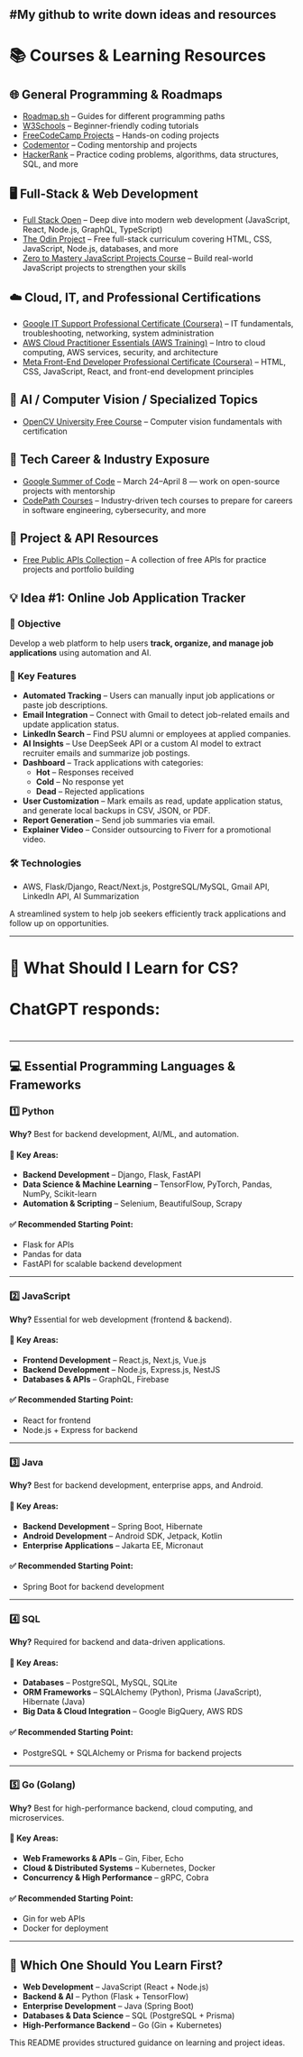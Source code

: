 #My github to write down ideas and resources
---
# 📚 Courses & Learning Resources  


## 🌐 General Programming & Roadmaps
- [Roadmap.sh](https://roadmap.sh/) – Guides for different programming paths
- [W3Schools](https://www.w3schools.com/) – Beginner-friendly coding tutorials
- [FreeCodeCamp Projects](https://www.freecodecamp.org/learn/2022/responsive-web-design/#learn-html-by-building-a-cat-photo-app) – Hands-on coding projects
- [Codementor](https://www.codementor.io/projects) – Coding mentorship and projects
- [HackerRank](https://www.hackerrank.com/) – Practice coding problems, algorithms, data structures, SQL, and more

## 🖥️ Full-Stack & Web Development
- [Full Stack Open](https://fullstackopen.com/en/) – Deep dive into modern web development (JavaScript, React, Node.js, GraphQL, TypeScript)
- [The Odin Project](https://www.theodinproject.com/) – Free full-stack curriculum covering HTML, CSS, JavaScript, Node.js, databases, and more
- [Zero to Mastery JavaScript Projects Course](https://zerotomastery.io/courses/javascript-projects/) – Build real-world JavaScript projects to strengthen your skills

## ☁️ Cloud, IT, and Professional Certifications
- [Google IT Support Professional Certificate (Coursera)](https://www.coursera.org/professional-certificates/google-it-support) – IT fundamentals, troubleshooting, networking, system administration
- [AWS Cloud Practitioner Essentials (AWS Training)](https://www.aws.training/) – Intro to cloud computing, AWS services, security, and architecture
- [Meta Front-End Developer Professional Certificate (Coursera)](https://www.coursera.org/professional-certificates/meta-front-end-developer) – HTML, CSS, JavaScript, React, and front-end development principles

## 🤖 AI / Computer Vision / Specialized Topics
- [OpenCV University Free Course](https://opencv.org/university/free-opencv-course/) – Computer vision fundamentals with certification

## 🚀 Tech Career & Industry Exposure
- [Google Summer of Code](https://summerofcode.withgoogle.com/) – March 24–April 8 — work on open-source projects with mentorship
- [CodePath Courses](https://www.codepath.org/courses) – Industry-driven tech courses to prepare for careers in software engineering, cybersecurity, and more

## 🔗 Project & API Resources
- [Free Public APIs Collection](https://free-apis.github.io/#/) – A collection of free APIs for practice projects and portfolio building


## 💡 Idea #1: Online Job Application Tracker

### 📌 Objective  
Develop a web platform to help users **track, organize, and manage job applications** using automation and AI.

### 🔹 Key Features  
- **Automated Tracking** – Users can manually input job applications or paste job descriptions.  
- **Email Integration** – Connect with Gmail to detect job-related emails and update application status.  
- **LinkedIn Search** – Find PSU alumni or employees at applied companies.  
- **AI Insights** – Use DeepSeek API or a custom AI model to extract recruiter emails and summarize job postings.  
- **Dashboard** – Track applications with categories:  
  - **Hot** – Responses received  
  - **Cold** – No response yet  
  - **Dead** – Rejected applications  
- **User Customization** – Mark emails as read, update application status, and generate local backups in CSV, JSON, or PDF.  
- **Report Generation** – Send job summaries via email.  
- **Explainer Video** – Consider outsourcing to Fiverr for a promotional video.  

### 🛠 Technologies  
- AWS, Flask/Django, React/Next.js, PostgreSQL/MySQL, Gmail API, LinkedIn API, AI Summarization  

A streamlined system to help job seekers efficiently track applications and follow up on opportunities.

---

# 🔧 What Should I Learn for CS?
#
# ChatGPT responds:
#

---
## 💻 Essential Programming Languages & Frameworks

### 1️⃣ Python  
**Why?** Best for backend development, AI/ML, and automation.

#### 🔹 Key Areas:  
- **Backend Development** – Django, Flask, FastAPI  
- **Data Science & Machine Learning** – TensorFlow, PyTorch, Pandas, NumPy, Scikit-learn  
- **Automation & Scripting** – Selenium, BeautifulSoup, Scrapy  

#### ✅ Recommended Starting Point:  
- Flask for APIs  
- Pandas for data  
- FastAPI for scalable backend development  

---

### 2️⃣ JavaScript  
**Why?** Essential for web development (frontend & backend).

#### 🔹 Key Areas:  
- **Frontend Development** – React.js, Next.js, Vue.js  
- **Backend Development** – Node.js, Express.js, NestJS  
- **Databases & APIs** – GraphQL, Firebase  

#### ✅ Recommended Starting Point:  
- React for frontend  
- Node.js + Express for backend  

---

### 3️⃣ Java  
**Why?** Best for backend development, enterprise apps, and Android.

#### 🔹 Key Areas:  
- **Backend Development** – Spring Boot, Hibernate  
- **Android Development** – Android SDK, Jetpack, Kotlin  
- **Enterprise Applications** – Jakarta EE, Micronaut  

#### ✅ Recommended Starting Point:  
- Spring Boot for backend development  

---

### 4️⃣ SQL  
**Why?** Required for backend and data-driven applications.

#### 🔹 Key Areas:  
- **Databases** – PostgreSQL, MySQL, SQLite  
- **ORM Frameworks** – SQLAlchemy (Python), Prisma (JavaScript), Hibernate (Java)  
- **Big Data & Cloud Integration** – Google BigQuery, AWS RDS  

#### ✅ Recommended Starting Point:  
- PostgreSQL + SQLAlchemy or Prisma for backend projects  

---

### 5️⃣ Go (Golang)  
**Why?** Best for high-performance backend, cloud computing, and microservices.

#### 🔹 Key Areas:  
- **Web Frameworks & APIs** – Gin, Fiber, Echo  
- **Cloud & Distributed Systems** – Kubernetes, Docker  
- **Concurrency & High Performance** – gRPC, Cobra  

#### ✅ Recommended Starting Point:  
- Gin for web APIs  
- Docker for deployment  

---

## 📌 Which One Should You Learn First?  
- **Web Development** – JavaScript (React + Node.js)  
- **Backend & AI** – Python (Flask + TensorFlow)  
- **Enterprise Development** – Java (Spring Boot)  
- **Databases & Data Science** – SQL (PostgreSQL + Prisma)  
- **High-Performance Backend** – Go (Gin + Kubernetes)  

This README provides structured guidance on learning and project ideas.

